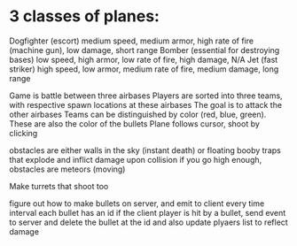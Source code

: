 3 classes of planes:
=====================
Dogfighter (escort)
  medium speed, medium armor, high rate of fire (machine gun), low damage, short range
Bomber (essential for destroying bases)
  low speed, high armor, low rate of fire, high damage, N/A
Jet (fast striker)
  high speed, low armor, medium rate of fire, medium damage, long range



Game is battle between three airbases
Players are sorted into three teams, with respective spawn locations at these airbases
The goal is to attack the other airbases
Teams can be distinguished by color (red, blue, green). These are also the color of the bullets
Plane follows cursor, shoot by clicking



obstacles are either walls in the sky (instant death) or floating booby traps that explode and inflict damage upon collision
if you go high enough, obstacles are meteors (moving)


Make turrets that shoot too


figure out how to make bullets on server, and emit to client every time interval
each bullet has an id
if the client player is hit by a bullet, send event to server and delete the bullet at the id and also update plyaers list to reflect damage
